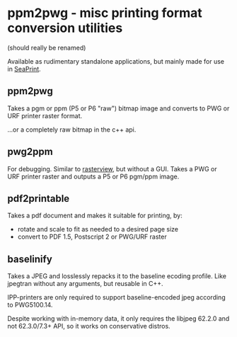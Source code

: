 # ppm2pwg - misc printing format conversion utilities
(should really be renamed)

Available as rudimentary standalone applications, but mainly made for use in [SeaPrint](https://github.com/attah/harbour-seaprint).

## ppm2pwg
Takes a pgm or ppm (P5 or P6 "raw") bitmap image and converts to PWG or URF printer raster format.

...or a completely raw bitmap in the c++ api.

## pwg2ppm
For debugging. Similar to [rasterview](https://github.com/michaelrsweet/rasterview), but without a GUI. Takes a PWG or URF printer raster and outputs a P5 or P6 pgm/ppm image.

## pdf2printable
Takes a pdf document and makes it suitable for printing, by:
- rotate and scale to fit as needed to a desired page size
- convert to PDF 1.5, Postscript 2 or PWG/URF raster

## baselinify
Takes a JPEG and losslessly repacks it to the baseline ecoding profile. Like jpegtran without any arguments, but reusable in C++.

IPP-printers are only required to support baseline-encoded jpeg according to PWG5100.14.

Despite working with in-memory data, it only requires the libjpeg 62.2.0 and not 62.3.0/7.3+ API, so it works on conservative distros.
